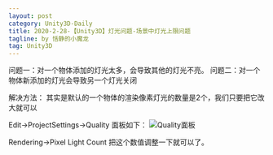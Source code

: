 ```yaml
---
layout: post
category: Unity3D-Daily
title: 2020-2-28-【Unity3D】灯光问题-场景中灯光上限问题
tagline: by 恬静的小魔龙
tag: Unity3D
---
```


问题一：对一个物体添加的灯光太多，会导致其他的灯光不亮。
问题二：对一个物体新添加的灯光会导致另一个灯光关闭

解决方法：
其实是默认的一个物体的渲染像素灯光的数量是2个，我们只要把它改大就可以

Edit->ProjectSettings->Quality
面板如下：
![Quality面板](https://imgconvert.csdnimg.cn/aHR0cDovL2ltZy5ibG9nLmNzZG4ubmV0LzIwMTcxMDE5MTAxMTIyNjI0?x-oss-process=image/format,png)


Rendering->Pixel Light Count
把这个数值调整一下就可以了。
